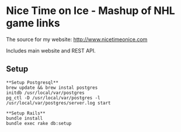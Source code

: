 Nice Time on Ice - Mashup of NHL game links
===========================================

The source for my website: http://www.nicetimeonice.com

Includes main website and REST API.

Setup
------------

    **Setup Postgresql**
    brew update && brew instal postgres
    initdb /usr/local/var/postgres
    pg_ctl -D /usr/local/var/postgres -l /usr/local/var/postgres/server.log start

    **Setup Rails**
    bundle install
    bundle exec rake db:setup
